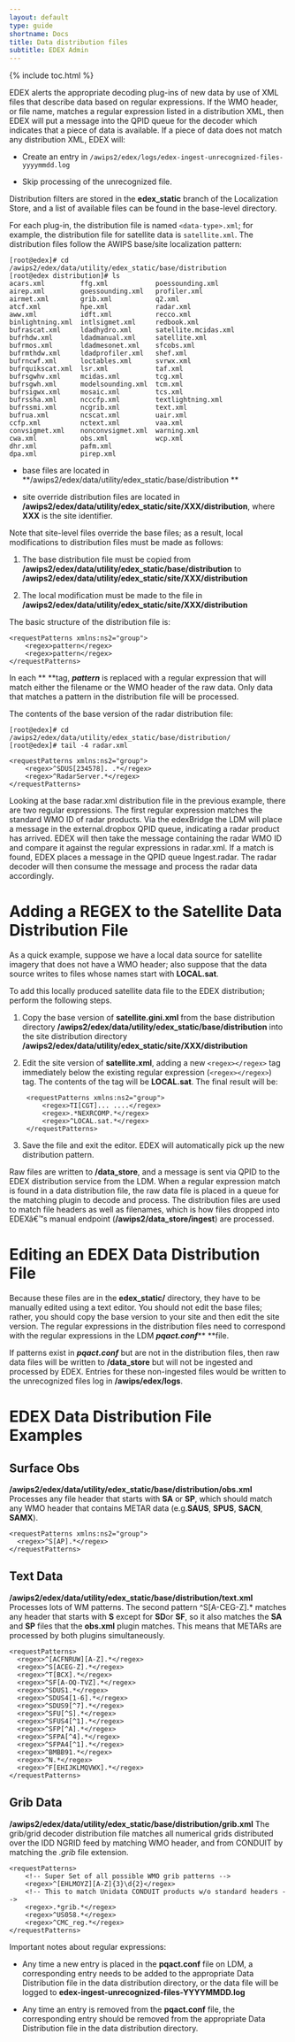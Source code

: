 ```yaml
---
layout: default
type: guide
shortname: Docs
title: Data distribution files
subtitle: EDEX Admin
---
```


{% include toc.html %}
    
EDEX alerts the appropriate decoding plug-ins of new data by use of XML files that describe data based on regular expressions.  If the WMO header, or file name, matches a regular expression listed in a distribution XML, then EDEX will put a message into the QPID queue for the decoder which indicates that a piece of data is available. If a piece of data does not match any distribution XML, EDEX will:

* Create an entry in `/awips2/edex/logs/edex-ingest-unrecognized-files-yyyymmdd.log`

* Skip processing of the unrecognized file.

Distribution filters are stored in the **edex_static** branch of the Localization Store, and a list of available files can be found in the base-level directory.  

For each plug-in, the distribution file is named `<data-type>.xml`; for example, the distribution file for satellite data is `satellite.xml`. The distribution files follow the AWIPS base/site localization pattern: 
    
    [root@edex]# cd /awips2/edex/data/utility/edex_static/base/distribution
    [root@edex distribution]# ls
    acars.xml         ffg.xml            poessounding.xml
    airep.xml         goessounding.xml   profiler.xml
    airmet.xml        grib.xml           q2.xml
    atcf.xml          hpe.xml            radar.xml
    aww.xml           idft.xml           recco.xml
    binlightning.xml  intlsigmet.xml     redbook.xml
    bufrascat.xml     ldadhydro.xml      satellite.mcidas.xml
    bufrhdw.xml       ldadmanual.xml     satellite.xml
    bufrmos.xml       ldadmesonet.xml    sfcobs.xml
    bufrmthdw.xml     ldadprofiler.xml   shef.xml
    bufrncwf.xml      loctables.xml      svrwx.xml
    bufrquikscat.xml  lsr.xml            taf.xml
    bufrsgwhv.xml     mcidas.xml         tcg.xml
    bufrsgwh.xml      modelsounding.xml  tcm.xml
    bufrsigwx.xml     mosaic.xml         tcs.xml
    bufrssha.xml      ncccfp.xml         textlightning.xml
    bufrssmi.xml      ncgrib.xml         text.xml
    bufrua.xml        ncscat.xml         uair.xml
    ccfp.xml          nctext.xml         vaa.xml
    convsigmet.xml    nonconvsigmet.xml  warning.xml
    cwa.xml           obs.xml            wcp.xml
    dhr.xml           pafm.xml
    dpa.xml           pirep.xml

* base files are located in **/awips2/edex/data/utility/edex_static/base/distribution **

* site override distribution files are located in **/awips2/edex/data/utility/edex_static/site/XXX/distribution**, where **XXX** is the site identifier.

Note that site-level files override the base files; as a result, local modifications to distribution files must be made as follows:

1. The base distribution file must be copied from **/awips2/edex/data/utility/edex_static/base/distribution** to **/awips2/edex/data/utility/edex_static/site/XXX/distribution**

2. The local modification must be made to the file in **/awips2/edex/data/utility/edex_static/site/XXX/distribution**

The basic structure of the distribution file is:

    <requestPatterns xmlns:ns2="group">
        <regex>pattern</regex>
        <regex>pattern</regex>
    </requestPatterns>

In each **<regex></regex> **tag, **_pattern_** is replaced with a regular expression that will match either the filename or the WMO header of the raw data. Only data that matches a pattern in the distribution file will be processed.

The contents of the base version of the radar distribution file:

    [root@edex]# cd /awips2/edex/data/utility/edex_static/base/distribution/
    [root@edex]# tail -4 radar.xml
    
    <requestPatterns xmlns:ns2="group">
        <regex>^SDUS[234578]. .*</regex>
        <regex>^RadarServer.*</regex>
    </requestPatterns>

Looking at the base radar.xml distribution file in the previous example, there are two regular expressions.  The first regular expression matches the standard WMO ID of radar products.   Via the edexBridge the LDM will place a message in the external.dropbox QPID queue, indicating a radar product has arrived.  EDEX will then take the message containing the radar WMO ID and compare it against the regular expressions in radar.xml.  If a match is found, EDEX places a message in the QPID queue Ingest.radar.  The radar decoder will then consume the message and process the radar data accordingly. 


# Adding a REGEX to the Satellite Data Distribution File

As a quick example, suppose we have a local data source for satellite imagery that does not have a WMO header; also suppose that the data source writes to files whose names start with **LOCAL.sat**.

To add this locally produced satellite data file to the EDEX distribution; perform the following steps.

1. Copy the base version of **satellite.gini.xml** from the base distribution directory **/awips2/edex/data/utility/edex_static/base/distribution** into the site distribution directory **/awips2/edex/data/utility/edex_static/site/XXX/distribution**

2. Edit the site version of **satellite.xml**, adding a new `<regex></regex>` tag immediately below the existing regular expression (`<regex></regex>`) tag. The contents of the tag will be **LOCAL.sat**. The final result will be:

        <requestPatterns xmlns:ns2="group">
            <regex>TI[CGT]... ....</regex>
            <regex>.*NEXRCOMP.*</regex>
            <regex>^LOCAL.sat.*</regex>
        </requestPatterns>

3. Save the file and exit the editor. EDEX will automatically pick up the new distribution pattern.

Raw files are written to **/data_store**, and a message is sent via QPID to the EDEX distribution service from the LDM. When a regular expression match is found in a data distribution file, the raw data file is placed in a queue for the matching plugin to decode and process. The distribution files are used to match file headers as well as filenames, which is how files dropped into EDEXâ€™s manual endpoint (**/awips2/data_store/ingest**) are processed.

# Editing an EDEX Data Distribution File

Because these files are in the **edex_static/** directory, they have to be manually edited using a text editor. You should not edit the base files; rather, you should copy the base version to your site and then edit the site version. The regular expressions in the distribution files need to correspond with the regular expressions in the LDM **_pqact.conf_**** **file.

If patterns exist in **_pqact.conf_** but are not in the distribution files, then raw data files will be written to **/data_store** but will not be ingested and processed by EDEX. Entries for these non-ingested files would be written to the unrecognized files log in **/awips/edex/logs**.

# EDEX Data Distribution File Examples

## Surface Obs

**/awips2/edex/data/utility/edex_static/base/distribution/obs.xml** Processes any file header that starts with **SA** or **SP**, which should match any WMO header that contains METAR data (e.g.**SAUS**, **SPUS**, **SACN**, **SAMX**).

    <requestPatterns xmlns:ns2="group">
      <regex>^S[AP].*</regex>
    </requestPatterns> 

## Text Data

**/awips2/edex/data/utility/edex_static/base/distribution/text.xml** Processes lots of WM patterns. The second pattern ^S[A-CEG-Z].* matches any header that starts with **S** except for **SD**or **SF**, so it also matches the **SA** and **SP** files that the **obs.xml** plugin matches. This means that METARs are processed by both plugins simultaneously.

    <requestPatterns>
      <regex>^[ACFNRUW][A-Z].*</regex>
      <regex>^S[ACEG-Z].*</regex>
      <regex>^T[BCX].*</regex>
      <regex>^SF[A-OQ-TVZ].*</regex>
      <regex>^SDUS1.*</regex>
      <regex>^SDUS4[1-6].*</regex>
      <regex>^SDUS9[^7].*</regex>
      <regex>^SFU[^S].*</regex>
      <regex>^SFUS4[^1].*</regex> 
      <regex>^SFP[^A].*</regex>
      <regex>^SFPA[^4].*</regex> 
      <regex>^SFPA4[^1].*</regex>
      <regex>^BMBB91.*</regex> 
      <regex>^N.*</regex>
      <regex>^F[EHIJKLMQVWX].*</regex> 
    </requestPatterns> 

## Grib Data

**/awips2/edex/data/utility/edex_static/base/distribution/grib.xml** The grib/grid decoder distribution file matches all numerical grids distributed over the IDD NGRID feed by matching WMO header, and from CONDUIT by matching the *.grib* file extension.

    <requestPatterns>
        <!-- Super Set of all possible WMO grib patterns -->
        <regex>^[EHLMOYZ][A-Z]{3}\d{2}</regex>
        <!-- This to match Unidata CONDUIT products w/o standard headers -->
        <regex>.*grib.*</regex>
        <regex>^US058.*</regex>
        <regex>^CMC_reg.*</regex>
    </requestPatterns>

Important notes about regular expressions:

* Any time a new entry is placed in the **pqact.conf** file on LDM, a corresponding entry needs to be added to the appropriate Data Distribution file in the data distribution directory, or the data file will be logged to **edex-ingest-unrecognized-files-YYYYMMDD.log**

* Any time an entry is removed from the **pqact.conf** file, the corresponding entry should be removed from the appropriate Data Distribution file in the data distribution directory.
